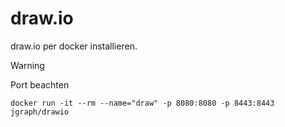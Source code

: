 # draw.io
draw.io per docker installieren. 
> [!WARNING]
> Port beachten

```
docker run -it --rm --name="draw" -p 8080:8080 -p 8443:8443 jgraph/drawio
```


